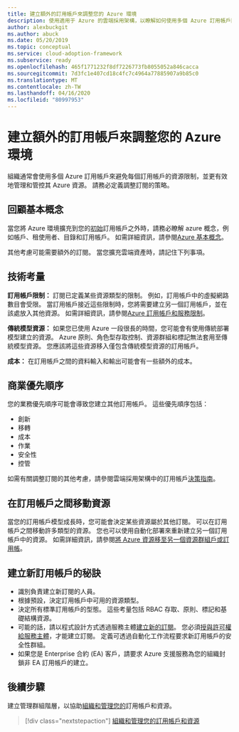 ```yaml
---
title: 建立額外的訂用帳戶來調整您的 Azure 環境
description: 使用適用于 Azure 的雲端採用架構，以瞭解如何使用多個 Azure 訂用帳戶開發調整環境的策略。
author: alexbuckgit
ms.author: abuck
ms.date: 05/20/2019
ms.topic: conceptual
ms.service: cloud-adoption-framework
ms.subservice: ready
ms.openlocfilehash: 465f1771232f8df7226773fb8055052a846cacca
ms.sourcegitcommit: 7d3fc1e407cd18c4fc7c4964a77885907a9b85c0
ms.translationtype: MT
ms.contentlocale: zh-TW
ms.lasthandoff: 04/16/2020
ms.locfileid: "80997953"
---
```

# <a name="create-additional-subscriptions-to-scale-your-azure-environment"></a>建立額外的訂用帳戶來調整您的 Azure 環境

組織通常會使用多個 Azure 訂用帳戶來避免每個訂用帳戶的資源限制，並更有效地管理和管控其 Azure 資源。 請務必定義調整訂閱的策略。

## <a name="review-fundamental-concepts"></a>回顧基本概念

當您將 Azure 環境擴充到您的[初始](./initial-subscriptions.md)訂用帳戶之外時，請務必瞭解 azure 概念，例如帳戶、租使用者、目錄和訂用帳戶。 如需詳細資訊，請參閱[Azure 基本概念](../considerations/fundamental-concepts.md)。

其他考慮可能需要額外的訂閱。 當您擴充雲端資產時，請記住下列事項。

## <a name="technical-considerations"></a>技術考量

**訂用帳戶限制：** 訂閱已定義某些資源類型的限制。 例如，訂用帳戶中的虛擬網路數目會受限。 當訂用帳戶接近這些限制時，您將需要建立另一個訂用帳戶，並在該處放入其他資源。 如需詳細資訊，請參閱[Azure 訂用帳戶和服務限制](https://docs.microsoft.com/azure/azure-resource-manager/management/azure-subscription-service-limits#general-limits)。

**傳統模型資源：** 如果您已使用 Azure 一段很長的時間，您可能會有使用傳統部署模型建立的資源。 Azure 原則、角色型存取控制、資源群組和標記無法套用至傳統模型資源。 您應該將這些資源移入僅包含傳統模型資源的訂用帳戶。

**成本：** 在訂用帳戶之間的資料輸入和輸出可能會有一些額外的成本。

## <a name="business-priorities"></a>商業優先順序

您的業務優先順序可能會導致您建立其他訂用帳戶。 這些優先順序包括：

- 創新
- 移轉
- 成本
- 作業
- 安全性
- 控管

如需有關調整訂閱的其他考慮，請參閱雲端採用架構中的訂用帳戶[決策指南](../../decision-guides/subscriptions/index.md)。

## <a name="moving-resources-between-subscriptions"></a>在訂用帳戶之間移動資源

當您的訂用帳戶模型成長時，您可能會決定某些資源屬於其他訂閱。 可以在訂用帳戶之間移動許多類型的資源。 您也可以使用自動化部署來重新建立另一個訂用帳戶中的資源。 如需詳細資訊，請參閱[將 Azure 資源移至另一個資源群組戶或訂用帳](https://docs.microsoft.com/azure/azure-resource-manager/management/move-resource-group-and-subscription)。

## <a name="tips-for-creating-new-subscriptions"></a>建立新訂用帳戶的秘訣

- 識別負責建立新訂閱的人員。
- 根據預設，決定訂用帳戶中可用的資源類型。
- 決定所有標準訂用帳戶的型態。 這些考量包括 RBAC 存取、原則、標記和基礎結構資源。
- 可能的話，請以程式設計方式透過服務主體[建立新的訂閱](https://docs.microsoft.com/azure/azure-resource-manager/management/programmatically-create-subscription)。 您必須[授與許可權給服務主體](https://docs.microsoft.com/azure/azure-resource-manager/grant-access-to-create-subscription)，才能建立訂閱。 定義可透過自動化工作流程要求新訂用帳戶的安全性群組。
- 如果您是 Enterprise 合約 (EA) 客戶，請要求 Azure 支援服務為您的組織封鎖非 EA 訂用帳戶的建立。

## <a name="next-steps"></a>後續步驟

建立管理群組階層，以協助[組織和管理您的](./organize-subscriptions.md)訂用帳戶和資源。

> [!div class="nextstepaction"]
> [組織和管理您的訂用帳戶和資源](./organize-subscriptions.md)
